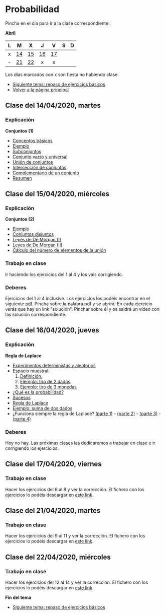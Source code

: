 # Probabilidad

Pincha en el día para ir a la clase correspondiente:

**Abril**

| L | M | X | J | V | S | D |
|:---: |:---: |:---: |:---: |:---: |:---: |:---: |
| x            |[14](#C-1404)|[15](#C-1504)|[16](#C-1604)| [17](#C-1704) |  |  |
| - | [21](#C-2104)| [22](#C-2204) | x | x |   |   |


Los días marcados con x son fiesta no habiendo clase.

* [Siguiente tema: repaso de ejercicios básicos](repaso.md)
* [Volver a la página principal](README.md)


## <a name="C-1404"></a>Clase del 14/04/2020, martes

### Explicación

**Conjuntos (1)**
* [Conceptos básicos](https://youtu.be/Quyr4yWnekQ)
* [Ejemplo](https://youtu.be/4dPBa5_cz2w)
* [Subconjuntos](https://youtu.be/sGfAqz-uSPU)
* [Conjunto vacío y universal](https://youtu.be/7ighRdjoIfY)
* [Unión de conjuntos](https://youtu.be/3xIc3cUXp84)
* [Intersección de conjuntos](https://youtu.be/A7HPnd9igZc)
* [Complementario de un conjunto](https://youtu.be/yETtpC8b-7U)
* [Resumen](https://youtu.be/ZJc8sRO-QmQ)


## <a name="C-1504"></a>Clase del 15/04/2020, miércoles

### Explicación
**Conjuntos (2)**
* [Ejemplo](https://youtu.be/4waHtCdeEA4)
* [Conjuntos disjuntos](https://youtu.be/D-Gw0VTwCno)
* [Leyes de De Morgan (I)](https://youtu.be/GUuZsAy8Ejo)
* [Leyes de De Morgan (II)](https://youtu.be/z_qpR8DNI4w)
* [Cálculo del número de elementos de la unión](https://youtu.be/tllo-oVtFqg)

### Trabajo en clase
Ir haciendo los ejercicios del 1 al 4 y los vais corrigiendo.

### Deberes
Ejercicios del 1 al 4 inclusive. Los ejercicios los podéis encontrar en el
siguiente
[pdf](https://drive.google.com/open?id=1XjuRF3uqZauY02_a9PP6WxPtu0rhdPXS).
Pincha sobre la palabra pdf y se abrirá. En cada ejercicio verás que hay un
link "solución". Pinchar sobre él y os saldrá un vídeo con las solución
correspondiente.




## <a name="C-1604"></a>Clase del 16/04/2020, jueves
### Explicación

**Regla de Laplace**
* [Experimentos deterministas y aleatorios](https://youtu.be/G9WPAkcmuuQ)
* Espacio muestral:
  1. [Definición. ](https://youtu.be/sYNN5C2irlo)
  2. [Ejemplo: tiro de 2 dados](https://youtu.be/1v7XWvv8wHs)
  3. [Ejemplo: tiro de 3 monedas](https://youtu.be/4rxxS8Pnpm0)
* [¿Qué es la probabilidad?](https://youtu.be/blespJWm6uc)
* [Sucesos](https://youtu.be/nhwMErfRRXM)
* [Regla de Laplace](https://youtu.be/ycck0ckRBHI)
* [Ejemplo: suma de dos dados](https://youtu.be/4ghJhbq4Qxs)
* ¿Funciona siempre la regla de Laplace?
[(parte 1)](https://youtu.be/z7mOO2itKWE) - 
[(parte 2)](https://youtu.be/fXuiQC1Gf40) -
[(parte 3)](https://youtu.be/GjI0A2CABMU) -
[(parte 4)](https://youtu.be/81BetNfCIV0)


### Deberes
Hoy no hay. Las próximas clases las dedicaremos a trabajar en clase e ir
corrigiendo los ejercicios.


## <a name="C-1704"></a>Clase del 17/04/2020, viernes
### Trabajo en clase
Hacer los ejercicios del 6 al 8 y ver la corrección.
El fichero con los ejercicios lo podéis descargar en
[este link](https://drive.google.com/open?id=1XjuRF3uqZauY02_a9PP6WxPtu0rhdPXS).




## <a name="C-2104"></a>Clase del 21/04/2020, martes
### Trabajo en clase
Hacer los ejercicios del 9 al 11 y ver la corrección.
El fichero con los ejercicios lo podéis descargar en
[este link](https://drive.google.com/open?id=1XjuRF3uqZauY02_a9PP6WxPtu0rhdPXS).


## <a name="C-2204"></a>Clase del 22/04/2020, miércoles
### Trabajo en clase
Hacer los ejercicios del 12 al 14 y ver la corrección.
El fichero con los ejercicios lo podéis descargar en
[este link](https://drive.google.com/open?id=1XjuRF3uqZauY02_a9PP6WxPtu0rhdPXS).


**Fin del tema**

* [Siguiente tema: repaso de ejercicios básicos](repaso.md)

